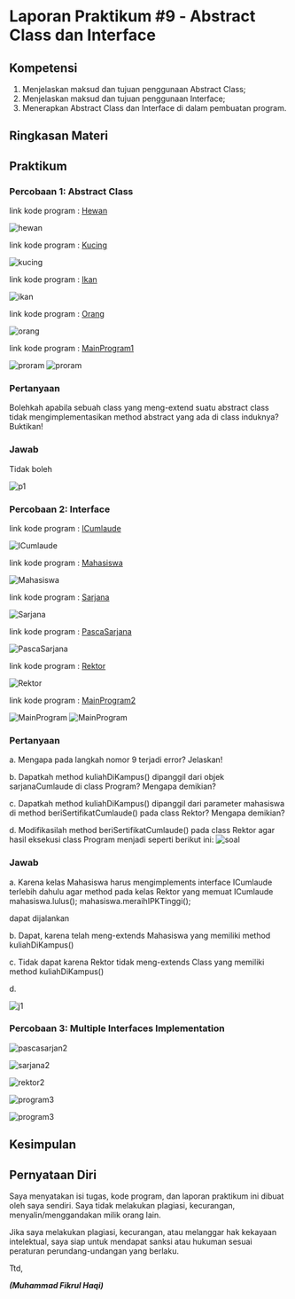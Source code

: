 # Laporan Praktikum #9 ‑ Abstract Class dan Interface

## Kompetensi

1. Menjelaskan maksud dan tujuan penggunaan Abstract Class;
2. Menjelaskan maksud dan tujuan penggunaan Interface;
3. Menerapkan Abstract Class dan Interface di dalam pembuatan program.

## Ringkasan Materi

## Praktikum
### Percobaan 1: Abstract Class

link kode program : [Hewan](../../src/9_Abstract_Class_dan_Interface/Hewan1941723005Fikrul.java)

![hewan](img/hewan.PNG)

link kode program : [Kucing](../../src/9_Abstract_Class_dan_Interface/Kucing1941723005Fikrul.java)

![kucing](img/kucing.PNG)

link kode program : [Ikan](../../src/9_Abstract_Class_dan_Interface/Ikan1941723005Fikrul.java)

![ikan](img/ikan.PNG)

link kode program : [Orang](../../src/9_Abstract_Class_dan_Interface/Orang1941723005Fikrul.java)

![orang](img/orang.PNG)

link kode program : [MainProgram1](../../src/9_Abstract_Class_dan_Interface/Program1941723005Fikrul.java)

![proram](img/program1.PNG)
![proram](img/program12.PNG)

### Pertanyaan
Bolehkah apabila sebuah class yang meng-extend suatu abstract class tidak mengimplementasikan method abstract yang ada di class induknya? Buktikan!

### Jawab
Tidak boleh

![p1](img/p1.PNG)

### Percobaan 2: Interface

link kode program : [ICumlaude](../../src/9_Abstract_Class_dan_Interface/ICumlaude1941723005Fikrul.java)

![ICumlaude](img/icumlaude.PNG)

link kode program : [Mahasiswa](../../src/9_Abstract_Class_dan_Interface/Mahasiswa1941723005Fikrul.java)

![Mahasiswa](img/mahasiswa.PNG)

link kode program : [Sarjana](../../src/9_Abstract_Class_dan_Interface/Sarjana1941723005Fikrul.java)

![Sarjana](img/sarjana.PNG)

link kode program : [PascaSarjana](../../src/9_Abstract_Class_dan_Interface/PascaSarjana1941723005Fikrul.java)

![PascaSarjana](img/pascasarjana.PNG)

link kode program : [Rektor](../../src/9_Abstract_Class_dan_Interface/Rektor1941723005Fikrul.java)

![Rektor](img/rektor.PNG)

link kode program : [MainProgram2](../../src/9_Abstract_Class_dan_Interface/Program21941723005Fikrul.java)

![MainProgram](img/program2.PNG)
![MainProgram](img/program22.PNG)

### Pertanyaan

a. Mengapa pada langkah nomor 9 terjadi error? Jelaskan!

b. Dapatkah method kuliahDiKampus() dipanggil dari objek sarjanaCumlaude di class Program? Mengapa demikian?

c. Dapatkah method kuliahDiKampus() dipanggil dari parameter mahasiswa di method beriSertifikatCumlaude() pada class Rektor? Mengapa demikian?

d. Modifikasilah method beriSertifikatCumlaude() pada class Rektor agar hasil eksekusi class Program menjadi seperti berikut ini:
![soal](img/soal1.PNG)

### Jawab

a. Karena kelas Mahasiswa harus mengimplements interface ICumlaude terlebih dahulu agar method pada kelas Rektor yang memuat ICumlaude                    
        mahasiswa.lulus();
        mahasiswa.meraihIPKTinggi(); 

dapat dijalankan

b. Dapat, karena telah meng-extends Mahasiswa yang memiliki method kuliahDiKampus()

c. Tidak dapat karena Rektor tidak  meng-extends Class yang memiliki method kuliahDiKampus()

d. 

![j1](img/j1.PNG)

### Percobaan 3: Multiple Interfaces Implementation

![pascasarjan2](img/pascasarjana2.PNG)

![sarjana2](img/sarjana2.PNG)

![rektor2](img/rektor2.PNG)

![program3](img/program3.PNG)

![program3](img/program32.PNG)

## Kesimpulan



## Pernyataan Diri

Saya menyatakan isi tugas, kode program, dan laporan praktikum ini dibuat oleh saya sendiri. Saya tidak melakukan plagiasi, kecurangan, menyalin/menggandakan milik orang lain.

Jika saya melakukan plagiasi, kecurangan, atau melanggar hak kekayaan intelektual, saya siap untuk mendapat sanksi atau hukuman sesuai peraturan perundang-undangan yang berlaku.

Ttd,

***(Muhammad Fikrul Haqi)***